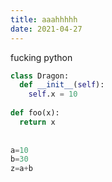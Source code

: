 ```yaml
---
title: aaahhhhh
date: 2021-04-27
---
```

fucking python



```python
class Dragon:
  def __init__(self):
    self.x = 10
    
def foo(x):
  return x
 
 
a=10
b=30
z=a+b
```